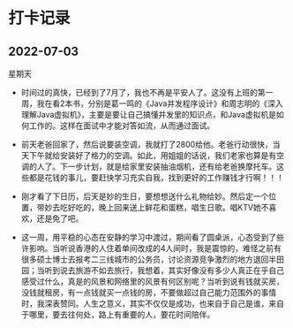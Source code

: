 # 打卡记录

## 2022-07-03

星期天

* 时间过的真快，已经到了7月了，我也不再是平安人了。这没有上班的第一周，我在看2本书，分别是葛一鸣的《Java并发程序设计》和周志明的《深入理解Java虚拟机》，主要是要让自己搞懂并发里的知识点，和Java虚拟机是如何工作的。这样在面试中才能对答如流，从而通过面试。

* 前天老爸回家了，然后说要装空调，我就打了2800给他。老爸行动很快，当天下午就给安装好了格力的空调。如此，用姐姐的话说，我们老家也算是有空调的人了。下一步计划，就是给家里安装抽油烟机，还有给老爸换摩托车。这些都是花钱的事儿，要赶快学习充实自我，找到更好的工作赚钱才行啊！！！

* 刚才看了下日历，后天是妙的生日，要想想送什么礼物给妙。然后定一个位置，带妙去吃好吃的，晚上回来送上鲜花和蛋糕，唱生日歌。唱KTV她不喜欢，还是免了吧。

* 这一周，用平稳的心态在安静的学习中渡过，期间看了圆桌派，心态受到了些许影响。当听说香港的人住着单间改成的4人间时，我是震惊的，难怪之前有很多硕士博士去报考二三线城市的公务员，讨论资源竞争激烈的地方退回半田园；当听到说去旅游不如去旅行，我想着，其实好像没有多少人真正在乎自己感受过什么，真是的风景和网络里的风景有何区别呢？当听到说有钱就买房，没钱就租房，有一点钱就买一点钱的房，不要做超过自己能力范围外的事情时，我深表赞同。人生之意义，其实不仅仅是成功，也来自于自己是谁，来自于哪里，要去往何处，路上有重要的人，要花时间陪伴。

  



